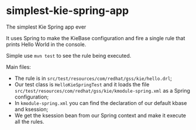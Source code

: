 # simplest-kie-spring-app
The simplest Kie Spring app ever

It uses Spring to make the KieBase configuration and fire a single rule that prints Hello World in the console.

Simple use `mvn test` to see the rule being executed.

Main files:

* The rule is in `src/test/resources/com/redhat/gss/kie/hello.drl`;
* Our test class is `HelloKieSpringTest` and it loads the file `src/test/resources/com/redhat/gss/kie/kmodule-spring.xml` as a Spring configuration;
* In `kmodule-spring.xml` you can find the declaration of our default kbase and ksession;
* We get the ksession bean from our Spring context and make it execute all the rules.
